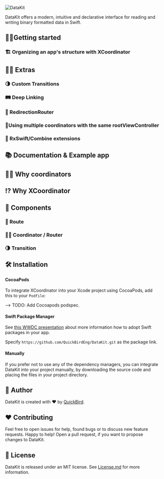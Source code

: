 
![DataKit](https://github.com/QuickBirdEng/DataKit/assets/15239005/43e7a29d-ae9e-4fb2-8f82-3b9f31c6c254)

DataKit offers a modern, intuitive and declarative interface for reading and writing binary formatted data in Swift. 

## 🏃‍♂️Getting started

### 🏗 Organizing an app's structure with XCoordinator

## 🤸‍♂️ Extras

### 🌗 Custom Transitions

### 🛤 Deep Linking

### 🚏 RedirectionRouter

### 🚏Using multiple coordinators with the same rootViewController

### 🚀 RxSwift/Combine extensions

## 📚 Documentation & Example app

## 👨‍✈️ Why coordinators

## ⁉️ Why XCoordinator

## 🔩 Components

### 🎢 Route

### 👨‍✈️ Coordinator / Router

### 🌗 Transition

## 🛠 Installation

#### CocoaPods

To integrate XCoordinator into your Xcode project using CocoaPods, add this to your `Podfile`:

--> TODO: Add Cocoapods podspec.

#### Swift Package Manager

See [this WWDC presentation](https://developer.apple.com/videos/play/wwdc2019/408/) about more information how to adopt Swift packages in your app.

Specify `https://github.com/QuickBirdEng/DataKit.git` as the package link.

#### Manually

If you prefer not to use any of the dependency managers, you can integrate DataKit into your project manually, by downloading the source code and placing the files in your project directory.  

## 👤 Author

DataKit is created with ❤️ by [QuickBird](https://quickbirdstudios.com).

## ❤️ Contributing

Feel free to open issues for help, found bugs or to discuss new feature requests. Happy to help!
Open a pull request, if you want to propose changes to DataKit.

## 📃 License

DataKit is released under an MIT license. See [License.md](https://github.com/QuickBirdEng/DataKit/blob/master/LICENSE) for more information.
